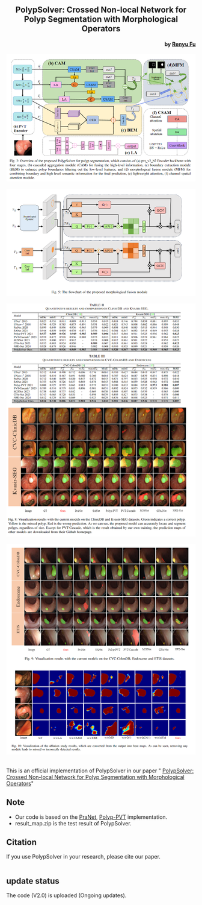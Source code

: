 <h2 align="center">PolypSolver: Crossed Non-local Network for Polyp Segmentation with Morphological Operators</h2>
<h4 align="right">by <a href="https://github.com/Parker-rfu/Parker-rfu">Renyu Fu</a></h4>

<div align="center">
  <img src="./utils/1.png"><br><br>
</div>
<div align="center">
  <img src="./utils/2.png"><br><br>
</div>
<div align="center">
  <img src="./utils/3.png"><br><br>
</div>
<div align="center">
  <img src="./utils/4.png"><br><br>
</div>

This is an official implementation of PolypSolver in our paper "
<a href="https://ieeexplore.ieee.org/document/10471227">
PolypSolver: Crossed Non-local Network for Polyp Segmentation with Morphological Operators</a>"

## Note
* Our code is based on the <a href="https://github.com/DengPingFan/PraNet">PraNet</a>, <a href="https://github.com/DengPingFan/Polyp-PVT">Polyp-PVT</a> implementation.
* result_map.zip is the test result of PolypSolver.


## Citation
If you use PolypSolver in your research, please cite our paper.

```text

```
 
## update status
The code (V2.0) is uploaded (Ongoing updates).

